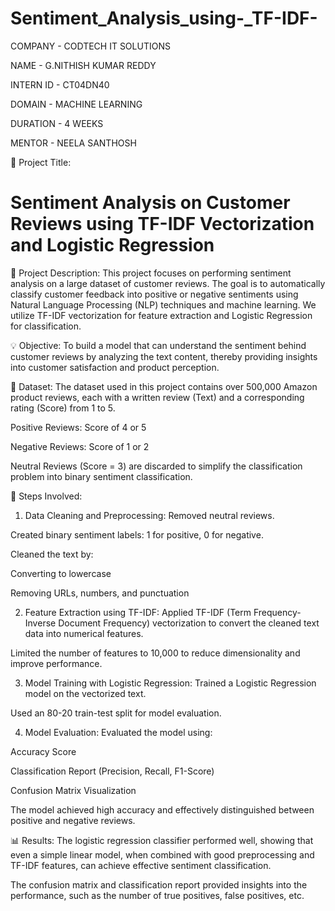 # Sentiment_Analysis_using-_TF-IDF-

COMPANY - CODTECH IT SOLUTIONS

NAME - G.NITHISH KUMAR REDDY

INTERN ID - CT04DN40

DOMAIN - MACHINE LEARNING

DURATION - 4 WEEKS

MENTOR - NEELA SANTHOSH

📘 Project Title:
# Sentiment Analysis on Customer Reviews using TF-IDF Vectorization and Logistic Regression

📌 Project Description:
This project focuses on performing sentiment analysis on a large dataset of customer reviews. The goal is to automatically classify customer feedback into positive or negative sentiments using Natural Language Processing (NLP) techniques and machine learning. We utilize TF-IDF vectorization for feature extraction and Logistic Regression for classification.

💡 Objective:
To build a model that can understand the sentiment behind customer reviews by analyzing the text content, thereby providing insights into customer satisfaction and product perception.

📂 Dataset:
The dataset used in this project contains over 500,000 Amazon product reviews, each with a written review (Text) and a corresponding rating (Score) from 1 to 5.

Positive Reviews: Score of 4 or 5

Negative Reviews: Score of 1 or 2

Neutral Reviews (Score = 3) are discarded to simplify the classification problem into binary sentiment classification.

🔧 Steps Involved:
1. Data Cleaning and Preprocessing:
Removed neutral reviews.

Created binary sentiment labels: 1 for positive, 0 for negative.

Cleaned the text by:

Converting to lowercase

Removing URLs, numbers, and punctuation

2. Feature Extraction using TF-IDF:
Applied TF-IDF (Term Frequency-Inverse Document Frequency) vectorization to convert the cleaned text data into numerical features.

Limited the number of features to 10,000 to reduce dimensionality and improve performance.

3. Model Training with Logistic Regression:
Trained a Logistic Regression model on the vectorized text.

Used an 80-20 train-test split for model evaluation.

4. Model Evaluation:
Evaluated the model using:

Accuracy Score

Classification Report (Precision, Recall, F1-Score)

Confusion Matrix Visualization

The model achieved high accuracy and effectively distinguished between positive and negative reviews.

📊 Results:
The logistic regression classifier performed well, showing that even a simple linear model, when combined with good preprocessing and TF-IDF features, can achieve effective sentiment classification.

The confusion matrix and classification report provided insights into the performance, such as the number of true positives, false positives, etc.

